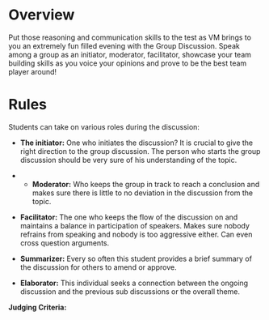 <!-- TITLE: Group Discussion -->
<!-- SUBTITLE: A quick summary of Gd -->

# Overview
Put those reasoning and communication skills to the test as VM brings to you an extremely fun filled evening with the Group Discussion.
Speak among a group as an initiator, moderator, facilitator, showcase your team building skills as you voice your opinions and prove to be the best team player around!

# Rules 
Students can take on various roles during the discussion:

- **The initiator:** One who initiates the discussion? It is crucial to give the right direction to the group discussion. The person who starts the group discussion should be very sure of his understanding of the topic.

- - **Moderator:** Who keeps the group in track to reach a conclusion and makes sure there is little to no deviation in the discussion from the topic.
- **Facilitator:** The one who keeps the flow of the discussion on and maintains a balance in participation of speakers. Makes sure nobody refrains from speaking and nobody is too aggressive either. Can even cross question arguments.
- **Summarizer:** Every so often this student provides a brief summary of the discussion for others to amend or approve.
- **Elaborator:** This individual seeks a connection between the ongoing discussion and the previous sub discussions or the overall theme.

**Judging Criteria:**


